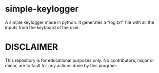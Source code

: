 # simple-keylogger
  A simple keylogger made in python.
  It generates a "log.txt" file with all the inputs from the keyboard of the user.

# DISCLAIMER 
  This repository is for educational purposes only. No contributors, major or minor, are to fault for any actions done by this program.
